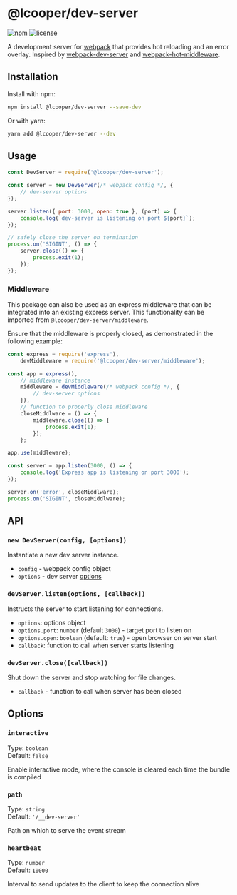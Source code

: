 # @lcooper/dev-server

[![npm][npm-badge]][npm-link]
[![license][license-badge]][license-link]

A development server for [webpack](https://webpack.js.org) that provides hot reloading and an error overlay. Inspired by [webpack-dev-server](https://github.com/webpack/webpack-dev-server) and [webpack-hot-middleware](https://github.com/webpack-contrib/webpack-hot-middleware).

## Installation

Install with npm:

```bash
npm install @lcooper/dev-server --save-dev
```

Or with yarn:

```bash
yarn add @lcooper/dev-server --dev
```

## Usage

```js
const DevServer = require('@lcooper/dev-server');

const server = new DevServer(/* webpack config */, {
    // dev-server options
});

server.listen({ port: 3000, open: true }, (port) => {
    console.log(`dev-server is listening on port ${port}`);
});

// safely close the server on termination
process.on('SIGINT', () => {
    server.close(() => {
        process.exit(1);
    });
});
```

### Middleware

This package can also be used as an express middleware that can be integrated into an existing express server. This functionality can be imported from `@lcooper/dev-server/middleware`.

Ensure that the middleware is properly closed, as demonstrated in the following example:

```js
const express = require('express'),
    devMiddleware = require('@lcooper/dev-server/middleware');

const app = express(),
    // middleware instance
    middleware = devMiddleware(/* webpack config */, {
        // dev-server options
    }),
    // function to properly close middleware
    closeMiddlware = () => {
        middleware.close(() => {
            process.exit(1);
        });
    };

app.use(middleware);

const server = app.listen(3000, () => {
    console.log('Express app is listening on port 3000');
});

server.on('error', closeMiddlware);
process.on('SIGINT', closeMiddlware);
```

## API

### `new DevServer(config, [options])`

Instantiate a new dev server instance.

 - `config` - webpack config object
 - `options` - dev server [options](#options)

### `devServer.listen(options, [callback])`

Instructs the server to start listening for connections.

 - `options`: options object
 - `options.port`: `number` (default `3000`) - target port to listen on
 - `options.open`: `boolean` (default: `true`) - open browser on server start
 - `callback`: function to call when server starts listening

### `devServer.close([callback])`

Shut down the server and stop watching for file changes.

 - `callback` - function to call when server has been closed

## Options

### `interactive`

Type: `boolean`\
Default: `false` 

Enable interactive mode, where the console is cleared each time the bundle is compiled

### `path`

Type: `string`\
Default: `'/__dev-server'`

Path on which to serve the event stream

### `heartbeat`

Type: `number`\
Default: `10000`

Interval to send updates to the client to keep the connection alive

[npm-link]: https://www.npmjs.com/package/@lcooper/dev-server
[npm-badge]: https://img.shields.io/npm/v/@lcooper/dev-server?logo=npm&style=for-the-badge
[license-link]: LICENSE
[license-badge]: https://img.shields.io/npm/l/@lcooper/dev-server?color=brightgreen&style=for-the-badge